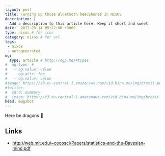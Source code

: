 ```yaml
---
layout: post
title: Turning up those Bluetooth headphones in NixOS
description: |
  Add a description to this article here. Keep it short and sweet.
date:  2017-08-14 09:22:00 +0000
type: nixos # for icon
category: nixos # for url
tags:
 - nixos
 - autogenerated
og:
  type: article # http://ogp.me/#types
#  og:type: # 
#   - og:value: value
#     og:attr: foo
#   - og:value: value
#image: https://s3.eu-central-1.amazonaws.com/vid.bina.me/img/brexit.png
#twitter:
#  card: summary
#  image: https://s3.eu-central-1.amazonaws.com/vid.bina.me/img/brexit.png
head: mugshot
---
```

Here be dragons :dragon:

## Links

- http://web.mit.edu/~cocosci/Papers/statistics-and-the-Bayesian-mind.pdf
